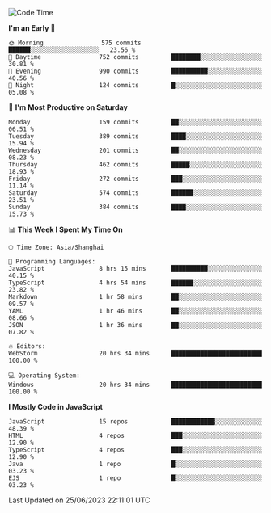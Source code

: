 <!--START_SECTION:waka-->
![Code Time](http://img.shields.io/badge/Code%20Time-2%2C402%20hrs%2029%20mins-blue)

**I'm an Early 🐤** 

```text
🌞 Morning                575 commits         ██████░░░░░░░░░░░░░░░░░░░   23.56 % 
🌆 Daytime                752 commits         ████████░░░░░░░░░░░░░░░░░   30.81 % 
🌃 Evening                990 commits         ██████████░░░░░░░░░░░░░░░   40.56 % 
🌙 Night                  124 commits         █░░░░░░░░░░░░░░░░░░░░░░░░   05.08 % 
```
📅 **I'm Most Productive on Saturday** 

```text
Monday                   159 commits         ██░░░░░░░░░░░░░░░░░░░░░░░   06.51 % 
Tuesday                  389 commits         ████░░░░░░░░░░░░░░░░░░░░░   15.94 % 
Wednesday                201 commits         ██░░░░░░░░░░░░░░░░░░░░░░░   08.23 % 
Thursday                 462 commits         █████░░░░░░░░░░░░░░░░░░░░   18.93 % 
Friday                   272 commits         ███░░░░░░░░░░░░░░░░░░░░░░   11.14 % 
Saturday                 574 commits         ██████░░░░░░░░░░░░░░░░░░░   23.51 % 
Sunday                   384 commits         ████░░░░░░░░░░░░░░░░░░░░░   15.73 % 
```


📊 **This Week I Spent My Time On** 

```text
🕑︎ Time Zone: Asia/Shanghai

💬 Programming Languages: 
JavaScript               8 hrs 15 mins       ██████████░░░░░░░░░░░░░░░   40.15 % 
TypeScript               4 hrs 54 mins       ██████░░░░░░░░░░░░░░░░░░░   23.82 % 
Markdown                 1 hr 58 mins        ██░░░░░░░░░░░░░░░░░░░░░░░   09.57 % 
YAML                     1 hr 46 mins        ██░░░░░░░░░░░░░░░░░░░░░░░   08.66 % 
JSON                     1 hr 36 mins        ██░░░░░░░░░░░░░░░░░░░░░░░   07.82 % 

🔥 Editors: 
WebStorm                 20 hrs 34 mins      █████████████████████████   100.00 % 

💻 Operating System: 
Windows                  20 hrs 34 mins      █████████████████████████   100.00 % 
```

**I Mostly Code in JavaScript** 

```text
JavaScript               15 repos            ████████████░░░░░░░░░░░░░   48.39 % 
HTML                     4 repos             ███░░░░░░░░░░░░░░░░░░░░░░   12.90 % 
TypeScript               4 repos             ███░░░░░░░░░░░░░░░░░░░░░░   12.90 % 
Java                     1 repo              █░░░░░░░░░░░░░░░░░░░░░░░░   03.23 % 
EJS                      1 repo              █░░░░░░░░░░░░░░░░░░░░░░░░   03.23 % 
```




 Last Updated on 25/06/2023 22:11:01 UTC
<!--END_SECTION:waka-->

<!--
**likaiqiang/likaiqiang** is a ✨ _special_ ✨ repository because its `README.md` (this file) appears on your GitHub profile.

Here are some ideas to get you started:

- 🔭 I’m currently working on ...
- 🌱 I’m currently learning ...
- 👯 I’m looking to collaborate on ...
- 🤔 I’m looking for help with ...
- 💬 Ask me about ...
- 📫 How to reach me: ...
- 😄 Pronouns: ...
- ⚡ Fun fact: ...
-->
